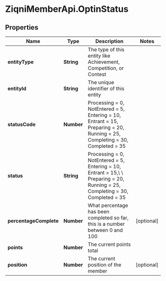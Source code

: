 # ZiqniMemberApi.OptinStatus

## Properties

Name | Type | Description | Notes
------------ | ------------- | ------------- | -------------
**entityType** | **String** | The type of this entity like Achievement, Competition, or Contest | 
**entityId** | **String** | The unique identifier of this entity | 
**statusCode** | **Number** | Processing &#x3D; 0, NotEntered &#x3D; 5, Entering &#x3D; 10, Entrant &#x3D; 15, Preparing &#x3D; 20, Running &#x3D; 25, Completing &#x3D; 30, Completed &#x3D; 35 | 
**status** | **String** | Processing &#x3D; 0, NotEntered &#x3D; 5, Entering &#x3D; 10, Entrant &#x3D; 15,\\             \\ Preparing &#x3D; 20, Running &#x3D; 25, Completing &#x3D; 30, Completed &#x3D; 35 | 
**percentageComplete** | **Number** | What percentage has been completed so far, this is a number between 0 and 100 | [optional] 
**points** | **Number** | The current points total | 
**position** | **Number** | The current position of the member | [optional] 


